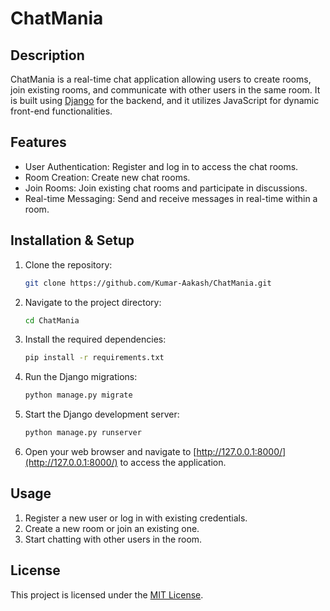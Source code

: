 # ChatMania

## Description
ChatMania is a real-time chat application allowing users to create rooms, join existing rooms, and communicate with other users in the same room. It is built using [Django](https://www.djangoproject.com/) for the backend, and it utilizes JavaScript for dynamic front-end functionalities.

## Features
- User Authentication: Register and log in to access the chat rooms.
- Room Creation: Create new chat rooms.
- Join Rooms: Join existing chat rooms and participate in discussions.
- Real-time Messaging: Send and receive messages in real-time within a room.

## Installation & Setup
1. Clone the repository:
   ```sh
   git clone https://github.com/Kumar-Aakash/ChatMania.git
   ```
2. Navigate to the project directory:
   ```sh
   cd ChatMania
   ```
3. Install the required dependencies:
   ```sh
   pip install -r requirements.txt
   ```
4. Run the Django migrations:
   ```sh
   python manage.py migrate
   ```
5. Start the Django development server:
   ```sh
   python manage.py runserver
   ```
6. Open your web browser and navigate to [http://127.0.0.1:8000/](http://127.0.0.1:8000/) to access the application.

## Usage
1. Register a new user or log in with existing credentials.
2. Create a new room or join an existing one.
3. Start chatting with other users in the room.


## License
This project is licensed under the [MIT License](LICENSE).

